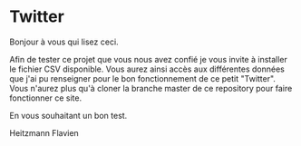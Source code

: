 # Twitter

Bonjour à vous qui lisez ceci.

Afin de tester ce projet que vous nous avez confié je vous invite à installer le fichier CSV disponible.
Vous aurez ainsi accès aux différentes données que j'ai pu renseigner pour le bon fonctionnement de ce petit "Twitter".
Vous n'aurez plus qu'à cloner la branche master de ce repository pour faire fonctionner ce site.

En vous souhaitant un bon test.

Heitzmann Flavien
